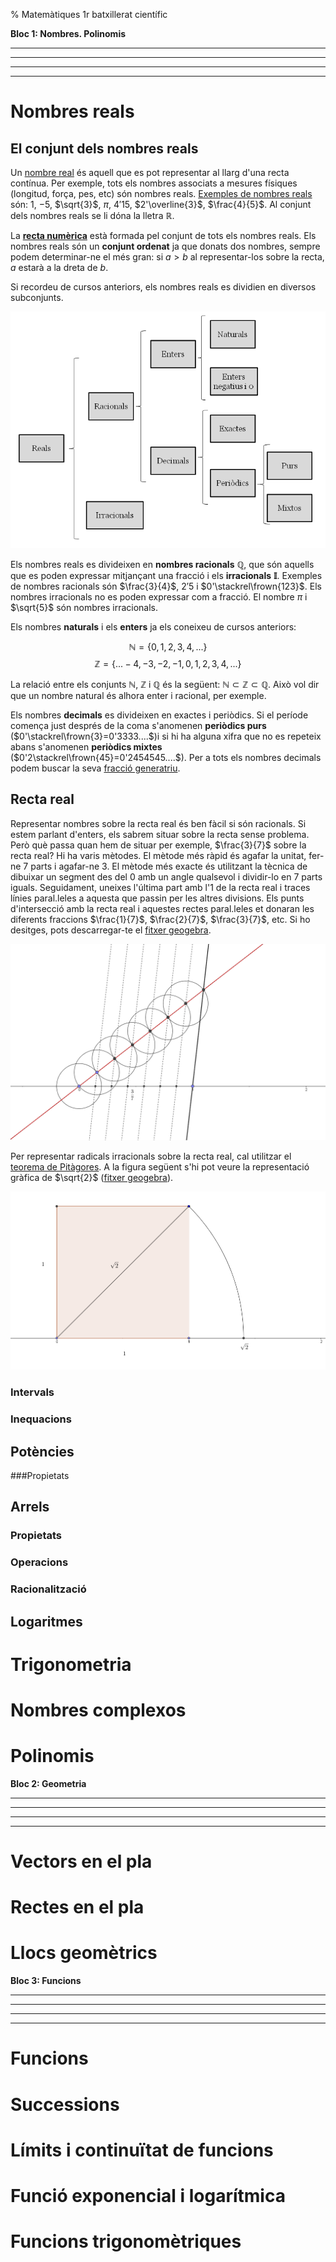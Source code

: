 % Matemàtiques 1r batxillerat científic


__Bloc 1: Nombres. Polinomis__

---

---

---

---

# Nombres reals
## El conjunt dels nombres reals
Un [nombre real](https://en.wikipedia.org/wiki/Real_number) és aquell que es pot representar al llarg d'una recta contínua. Per exemple, tots els nombres associats a mesures físiques (longitud, força, pes, etc) són nombres reals. [Exemples de nombres reals](http://www.mathsisfun.com/numbers/real-numbers.html) són: $1$, $-5$, $\sqrt{3}$, $\pi$, $4'15$, $2'\overline{3}$, $\frac{4}{5}$. Al conjunt dels nombres reals se li dóna la lletra __$\mathbb{R}$__.

La [__recta numèrica__](https://ca.wikipedia.org/wiki/Recta_num%C3%A8rica) està formada pel conjunt de tots els nombres reals. Els nombres reals són un __conjunt ordenat__ ja que donats dos nombres, sempre podem determinar-ne el més gran: si $a \gt b$ al representar-los sobre la recta, $a$ estarà a la dreta de $b$.

Si recordeu de cursos anteriors, els nombres reals es dividien en diversos subconjunts. 

![*Classificació dels nombres reals*](img/classificacio_reals_1.png)

Els nombres reals es divideixen en __nombres racionals__ __$\mathbb{Q}$__, que són aquells que es poden expressar mitjançant una fracció i els __irracionals__ __$\mathbb{I}$__. Exemples de nombres racionals són $\frac{3}{4}$, $2'5$ i $0'\stackrel\frown{123}$. Els nombres irracionals no es poden expressar com a fracció. El nombre $\pi$ i $\sqrt{5}$ són nombres irracionals.

Els nombres __naturals__ i els __enters__ ja els coneixeu de cursos anteriors:

$$\mathbb{N}=\{0, 1, 2, 3, 4,...\}$$
$$\mathbb{Z}=\{...-4, -3, -2, -1, 0, 1, 2, 3, 4,...\}$$

La relació entre els conjunts $\mathbb{N}$, $\mathbb{Z}$ i $\mathbb{Q}$ és la següent: $\mathbb{N} \subset \mathbb{Z} \subset \mathbb{Q}$. Això vol dir que un nombre natural és alhora enter i racional, per exemple.

Els nombres __decimals__ es divideixen en exactes i periòdics. Si el període comença just després de la coma s'anomenen __periòdics purs__  ($0'\stackrel\frown{3}=0'3333....$)i si hi ha alguna xifra que no es repeteix abans s'anomenen __periòdics mixtes__ ($0'2\stackrel\frown{45}=0'2454545....$). Per a tots els nombres decimals podem buscar la seva [fracció generatriu](http://www.edu365.cat/eso/muds/matematiques/edad/eso4B/reales/q1_contenidos1b.htm).

## Recta real

Representar nombres sobre la recta real és ben fàcil si són racionals. Si estem parlant d'enters, els sabrem situar sobre la recta sense problema. Però què passa quan hem de situar per exemple, $\frac{3}{7}$ sobre la recta real? Hi ha varis mètodes. El mètode més ràpid és agafar la unitat, fer-ne 7 parts i agafar-ne 3. El mètode més exacte és utilitzant la tècnica de dibuixar un segment des del 0 amb un angle qualsevol i dividir-lo en 7 parts iguals. Seguidament, uneixes l'última part amb l'$1$ de la recta real i traces línies paral.leles a aquesta que passin per les altres divisions. Els punts d'intersecció amb la recta real i aquestes rectes paral.leles et donaran les diferents fraccions $\frac{1}{7}$, $\frac{2}{7}$, $\frac{3}{7}$, etc. Si ho desitges, pots descarregar-te el [fitxer geogebra](ggb/fraccions_recta_real_1.ggb).

![*Representació de $\frac{3}{7}$ sobre la recta real*](img/fraccions_recta_real_1.png)

Per representar radicals irracionals sobre la recta real, cal utilitzar el [teorema de Pitàgores](https://ca.wikipedia.org/wiki/Teorema_de_Pit%C3%A0gores). A la figura següent s'hi pot veure la representació gràfica de $\sqrt{2}$ ([fitxer geogebra](ggb/arrel_de_dos_1.ggb)).

![*Representació de $\sqrt{2}$ sobre la recta real*](img/arrel_de_dos_1.png)

### Intervals
### Inequacions
## Potències
###Propietats
## Arrels
### Propietats
### Operacions
### Racionalització
## Logaritmes


# Trigonometria
# Nombres complexos
# Polinomis



__Bloc 2: Geometria__

---

---

---

---

# Vectors en el pla
# Rectes en el pla
# Llocs geomètrics



__Bloc 3: Funcions__

---

---

---

---

# Funcions
# Successions
# Límits i continuïtat de funcions
# Funció exponencial i logarítmica
# Funcions trigonomètriques




